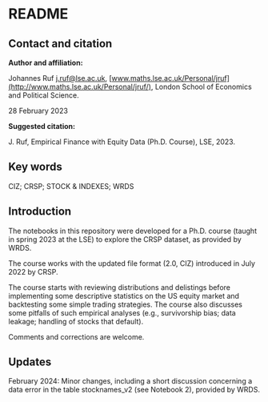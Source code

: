 # README	



## Contact and citation

**Author and affiliation:**

Johannes Ruf [j.ruf@lse.ac.uk](), [www.maths.lse.ac.uk/Personal/jruf](http://www.maths.lse.ac.uk/Personal/jruf/), London School of Economics and Political Science.


28 February 2023

**Suggested citation:**

   J. Ruf, Empirical Finance with Equity Data (Ph.D. Course), LSE, 2023.
   
   
## Key words
CIZ; CRSP; STOCK & INDEXES; WRDS

## Introduction

The notebooks in this repository were developed for a Ph.D. course (taught in spring 2023 at the LSE) to explore the CRSP dataset, as provided by WRDS.

The course works with the updated file format (2.0, CIZ) introduced in July 2022 by CRSP.

The course starts with reviewing distributions and delistings before implementing some descriptive statistics on the US equity market and backtesting some simple trading strategies. The course also discusses some pitfalls of such empirical analyses (e.g., survivorship bias; data leakage; handling of stocks that default).

Comments and corrections are welcome.


## Updates

February 2024: Minor changes, including a short discussion concerning a data error in the table stocknames_v2 (see Notebook 2), provided  by WRDS.
